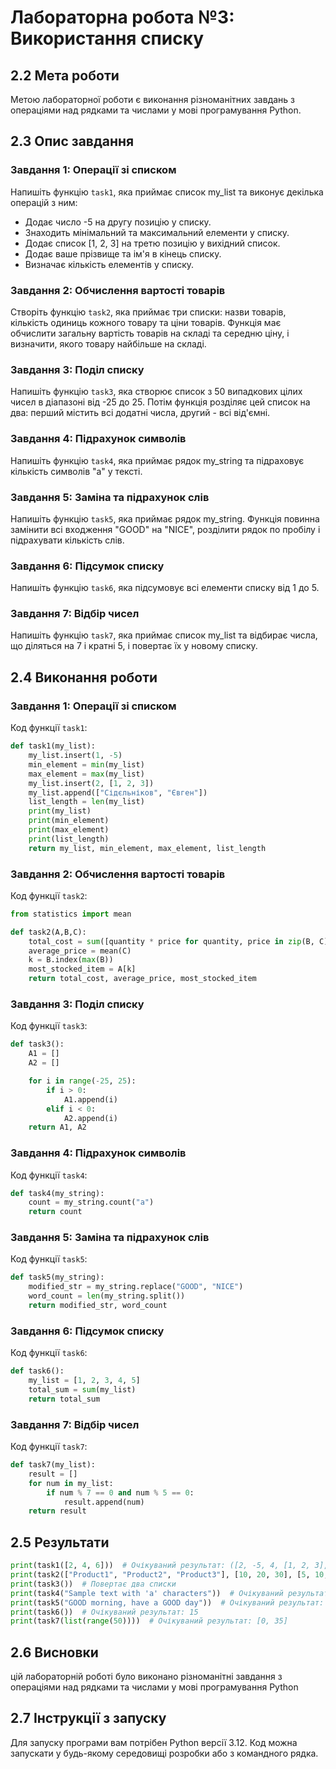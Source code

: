 # Лабораторна робота №3: Використання списку

## 2.2 Мета роботи
Метою лабораторної роботи є виконання різноманітних завдань з операціями над рядками та числами у мові програмування Python.

## 2.3 Опис завдання

### Завдання 1: Операції зі списком
Напишіть функцію `task1`, яка приймає список my_list та виконує декілька операцій з ним:

- Додає число -5 на другу позицію у списку.
- Знаходить мінімальний та максимальний елементи у списку.
- Додає список [1, 2, 3] на третю позицію у вихідний список.
- Додає ваше прізвище та ім'я в кінець списку.
- Визначає кількість елементів у списку.

### Завдання 2: Обчислення вартості товарів
Створіть функцію `task2`, яка приймає три списки: назви товарів, кількість одиниць кожного товару та ціни товарів. Функція має обчислити загальну вартість товарів на складі та середню ціну, і визначити, якого товару найбільше на складі.

### Завдання 3: Поділ списку
Напишіть функцію `task3`, яка створює список з 50 випадкових цілих чисел в діапазоні від -25 до 25. Потім функція розділяє цей список на два: перший містить всі додатні числа, другий - всі від'ємні.

### Завдання 4: Підрахунок символів
Напишіть функцію `task4`, яка приймає рядок my_string та підраховує кількість символів "a" у тексті.

### Завдання 5: Заміна та підрахунок слів
Напишіть функцію `task5`, яка приймає рядок my_string. Функція повинна замінити всі входження "GOOD" на "NICE", розділити рядок по пробілу і підрахувати кількість слів.

### Завдання 6: Підсумок списку
Напишіть функцію `task6`, яка підсумовує всі елементи списку від 1 до 5.

### Завдання 7: Відбір чисел
Напишіть функцію `task7`, яка приймає список my_list та відбирає числа, що діляться на 7 і кратні 5, і повертає їх у новому списку.

## 2.4 Виконання роботи

### Завдання 1: Операції зі списком
Код функції `task1`:
```python
def task1(my_list):
    my_list.insert(1, -5)
    min_element = min(my_list)
    max_element = max(my_list)
    my_list.insert(2, [1, 2, 3])
    my_list.append(["Сідєльніков", "Євген"])
    list_length = len(my_list)
    print(my_list)
    print(min_element)
    print(max_element)
    print(list_length)
    return my_list, min_element, max_element, list_length
```
### Завдання 2: Обчислення вартості товарів
Код функції `task2`:
```python
from statistics import mean

def task2(A,B,C):
    total_cost = sum([quantity * price for quantity, price in zip(B, C)])
    average_price = mean(C)
    k = B.index(max(B))
    most_stocked_item = A[k]
    return total_cost, average_price, most_stocked_item
```
### Завдання 3: Поділ списку
Код функції `task3`:
```python
def task3():
    A1 = []
    A2 = []

    for i in range(-25, 25):
        if i > 0:
            A1.append(i)
        elif i < 0:
            A2.append(i)
    return A1, A2
```
### Завдання 4: Підрахунок символів
Код функції `task4`:
```python
def task4(my_string):
    count = my_string.count("a")
    return count
```
### Завдання 5: Заміна та підрахунок слів
Код функції `task5`:
```python
def task5(my_string):
    modified_str = my_string.replace("GOOD", "NICE")
    word_count = len(my_string.split())
    return modified_str, word_count
```
### Завдання 6: Підсумок списку
Код функції `task6`:
```python
def task6():
    my_list = [1, 2, 3, 4, 5]
    total_sum = sum(my_list)
    return total_sum
```
### Завдання 7: Відбір чисел
Код функції `task7`:
```python
def task7(my_list):
    result = []
    for num in my_list:
        if num % 7 == 0 and num % 5 == 0:
            result.append(num)
    return result
```
## 2.5 Результати
```python
print(task1([2, 4, 6]))  # Очікуваний результат: ([2, -5, 4, [1, 2, 3], 'Прізвище', 'Ім\'я'], -5, 6, 6)
print(task2(["Product1", "Product2", "Product3"], [10, 20, 30], [5, 10, 15]))  # Очікуваний результат: (450, 10.0, 'Product3')
print(task3())  # Повертає два списки
print(task4("Sample text with 'a' characters"))  # Очікуваний результат: 4
print(task5("GOOD morning, have a GOOD day"))  # Очікуваний результат: ('NICE morning, have a NICE day', 6)
print(task6())  # Очікуваний результат: 15
print(task7(list(range(50))))  # Очікуваний результат: [0, 35]
```

## 2.6 Висновки
 цій лабораторній роботі було виконано різноманітні завдання з операціями над рядками та числами у мові програмування Python

## 2.7 Інструкції з запуску
Для запуску програми вам потрібен Python версії 3.12. Код можна запускати у будь-якому середовищі розробки або з командного рядка.

